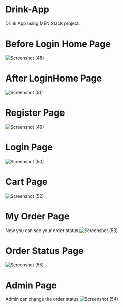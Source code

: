 # Drink-App
Drink App using MEN Stack project.

# Before Login Home Page

![Screenshot (48)](https://github.com/Khanjamshed007/Drink-App/assets/94047780/29bba555-f284-4742-9cb4-1e7f28303211)

# After LoginHome Page
![Screenshot (51)](https://github.com/Khanjamshed007/Drink-App/assets/94047780/d368ef8b-a23c-47a3-8e5d-bc40ee9c9f59)


# Register Page

![Screenshot (49)](https://github.com/Khanjamshed007/Drink-App/assets/94047780/37c4ba91-240c-4bea-8832-d4bd63847c9f)

# Login Page

![Screenshot (50)](https://github.com/Khanjamshed007/Drink-App/assets/94047780/30d4b048-06e1-49b2-8171-9d908e0bd3cc)

#  Cart Page

![Screenshot (52)](https://github.com/Khanjamshed007/Drink-App/assets/94047780/568237c4-0656-4f12-b218-bf9ea61b93ea)

# My Order Page
Now you can see your order status 
![Screenshot (53)](https://github.com/Khanjamshed007/Drink-App/assets/94047780/c90b42e0-2b54-4b80-af2c-e4f026277e0a)

# Order Status Page

![Screenshot (55)](https://github.com/Khanjamshed007/Drink-App/assets/94047780/5a022944-5a47-406f-ab5a-d04e4fa5fdc8)


# Admin Page
Admin can change the order status
![Screenshot (54)](https://github.com/Khanjamshed007/Drink-App/assets/94047780/1a96c2f4-c977-4459-95f0-29771ef275dd)
